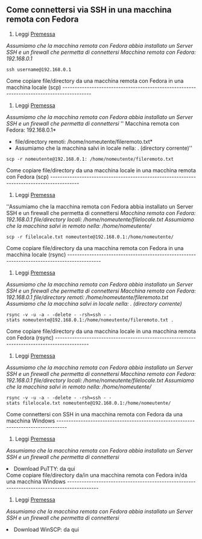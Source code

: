Come connettersi via SSH in una macchina remota con Fedora
----------------------------------------------------------

1.  Leggi [Premessa](01_Introduzione_a_Fedora#Premessa "wikilink")

*Assumiamo che la macchina remota con Fedora abbia installato un Server SSH e un firewall che permetta di connettersi*
*Macchina remota con Fedora: 192.168.0.1*

`ssh username@192.168.0.1`

</ol>
Come copiare file/directory da una macchina remota con Fedora in una macchina locale (scp)
------------------------------------------------------------------------------------------

1.  Leggi [Premessa](01_Introduzione_a_Fedora#Premessa "wikilink")

*Assumiamo che la macchina remota con Fedora abbia installato un Server SSH e un firewall che permetta di connettersi*
'' Macchina remota con Fedora: 192.168.0.1*
* file/directory remoti: /home/nomeutente/fileremoto.txt*
* Assumiamo che la macchina salvi in locale nella: . (directory corrente)''

`scp -r nomeutente@192.168.0.1: /home/nomeutente/fileremoto.txt`

</ol>
Come copiare file/directory da una macchina locale in una macchina remota con Fedora (scp)
------------------------------------------------------------------------------------------

1.  Leggi [Premessa](01_Introduzione_a_Fedora#Premessa "wikilink")

''Assumiamo che la macchina remota con Fedora abbia installato un Server SSH e un firewall che permetta di connettersi *Macchina remota con Fedora: 192.168.0.1*
*file/directory locali: /home/nomeutente/filelocale.txt*
*Assumiamo che la macchina salvi in remoto nella: /home/nomeutente/*

`scp -r filelocale.txt nomeutente@192.168.0.1:/home/nomeutente/`

</ol>
Come copiare file/directory da una macchina remota con Fedora in una macchina locale (rsync)
--------------------------------------------------------------------------------------------

1.  Leggi [Premessa](01_Introduzione_a_Fedora#Premessa "wikilink")

*Assumiamo che la macchina remota con Fedora abbia installato un Server SSH e un firewall che permetta di connettersi*
*Macchina remota con Fedora: 192.168.0.1*
*file/directory remoti: /home/nomeutente/fileremoto.txt*
*Assumiamo che la macchina salvi in locale nella: . (directory corrente)*

`rsync -v -u -a - -delete - -rsh=ssh - -stats nomeutente@192.168.0.1:/home/nomeutente/fileremoto.txt .`

</ol>
Come copiare file/directory da una macchina locale in una macchina remota con Fedora (rsync)
--------------------------------------------------------------------------------------------

1.  Leggi [Premessa](01_Introduzione_a_Fedora#Premessa "wikilink")

*Assumiamo che la macchina remota con Fedora abbia installato un Server SSH e un firewall che permetta di connettersi*
*Macchina remota con Fedora: 192.168.0.1*
*file/directory locali: /home/nomeutente/filelocale.txt*
*Assumiamo che la macchina salvi in remoto nella: /home/nomeutente/*

`rsync -v -u -a - -delete - -rsh=ssh - -stats filelocale.txt nomeutente@192.168.0.1:/home/nomeutente/`

</ol>
Come connettersi con SSH in una macchina remota con Fedora da una macchina Windows
----------------------------------------------------------------------------------

1.  Leggi [Premessa](01_Introduzione_a_Fedora#Premessa "wikilink")

*Assumiamo che la macchina remota con Fedora abbia installato un Server SSH e un firewall che permetta di connettersi*

<li>
Download PuTTY: da qui

</li>
</ol>
Come copiare file/directory da/in una macchina remota con Fedora in/da una macchina Windows
-------------------------------------------------------------------------------------------

1.  Leggi [Premessa](01_Introduzione_a_Fedora#Premessa "wikilink")

*Assumiamo che la macchina remota con Fedora abbia installato un Server SSH e un firewall che permetta di connettersi*

<li>
Download WinSCP: da qui

</li>
</ol>
<Categoria:Fedoraserver>
